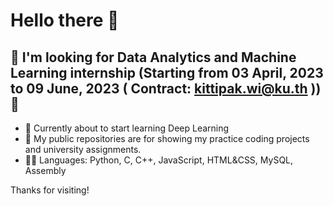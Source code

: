 # Hello there 👋

## 👯 I'm looking for Data Analytics and Machine Learning internship (Starting from 03 April, 2023 to 09 June, 2023 ( Contract: kittipak.wi@ku.th )) 👯

- 📖 Currently about to start learning Deep Learning
- 📁 My public repositories are for showing my practice coding projects and university assignments.
- 👨‍💻 Languages: Python, C, C++, JavaScript, HTML&CSS, MySQL, Assembly
 
Thanks for visiting!

<!--
**AlienX77-cmd/AlienX77-cmd** is a ✨ _special_ ✨ repository because its `README.md` (this file) appears on your GitHub profile.

Here are some ideas to get you started:

- 🔭 I’m currently working on ...
- 🌱 I’m currently learning ...
- 👯 I’m looking to collaborate on ...
- 🤔 I’m looking for help with ...
- 💬 Ask me about ...
- 📫 How to reach me: ...
- 😄 Pronouns: ...
- ⚡ Fun fact: ...
-->
